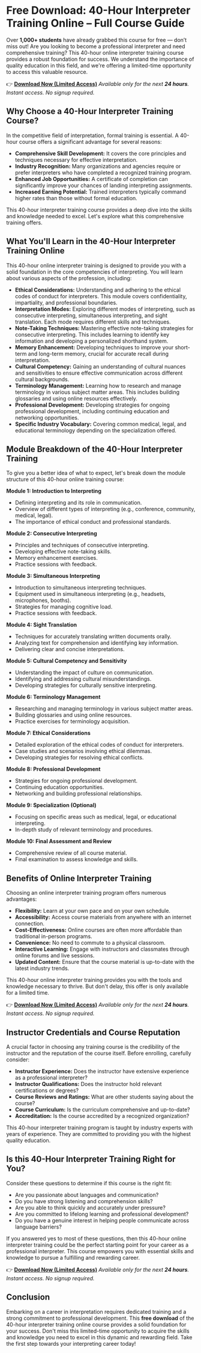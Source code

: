 # Free Download: 40-Hour Interpreter Training Online – Full Course Guide

Over **1,000+ students** have already grabbed this course for free — don’t miss out! Are you looking to become a professional interpreter and need comprehensive training? This 40-hour online interpreter training course provides a robust foundation for success. We understand the importance of quality education in this field, and we're offering a limited-time opportunity to access this valuable resource.

👉 [**Download Now (Limited Access)**](https://udemywork.com/40-hour-interpreter-training-online)
_Available only for the next **24 hours**. Instant access. No signup required._

## Why Choose a 40-Hour Interpreter Training Course?

In the competitive field of interpretation, formal training is essential. A 40-hour course offers a significant advantage for several reasons:

*   **Comprehensive Skill Development:** It covers the core principles and techniques necessary for effective interpretation.
*   **Industry Recognition:** Many organizations and agencies require or prefer interpreters who have completed a recognized training program.
*   **Enhanced Job Opportunities:** A certificate of completion can significantly improve your chances of landing interpreting assignments.
*   **Increased Earning Potential:** Trained interpreters typically command higher rates than those without formal education.

This 40-hour interpreter training course provides a deep dive into the skills and knowledge needed to excel. Let's explore what this comprehensive training offers.

## What You'll Learn in the 40-Hour Interpreter Training Online

This 40-hour online interpreter training is designed to provide you with a solid foundation in the core competencies of interpreting. You will learn about various aspects of the profession, including:

*   **Ethical Considerations:** Understanding and adhering to the ethical codes of conduct for interpreters. This module covers confidentiality, impartiality, and professional boundaries.
*   **Interpretation Modes:** Exploring different modes of interpreting, such as consecutive interpreting, simultaneous interpreting, and sight translation. Each mode requires different skills and techniques.
*   **Note-Taking Techniques:** Mastering effective note-taking strategies for consecutive interpreting. This includes learning to identify key information and developing a personalized shorthand system.
*   **Memory Enhancement:** Developing techniques to improve your short-term and long-term memory, crucial for accurate recall during interpretation.
*   **Cultural Competency:** Gaining an understanding of cultural nuances and sensitivities to ensure effective communication across different cultural backgrounds.
*   **Terminology Management:** Learning how to research and manage terminology in various subject matter areas. This includes building glossaries and using online resources effectively.
*   **Professional Development:** Developing strategies for ongoing professional development, including continuing education and networking opportunities.
*   **Specific Industry Vocabulary:** Covering common medical, legal, and educational terminology depending on the specialization offered.

## Module Breakdown of the 40-Hour Interpreter Training

To give you a better idea of what to expect, let's break down the module structure of this 40-hour online training course:

**Module 1: Introduction to Interpreting**

*   Defining interpreting and its role in communication.
*   Overview of different types of interpreting (e.g., conference, community, medical, legal).
*   The importance of ethical conduct and professional standards.

**Module 2: Consecutive Interpreting**

*   Principles and techniques of consecutive interpreting.
*   Developing effective note-taking skills.
*   Memory enhancement exercises.
*   Practice sessions with feedback.

**Module 3: Simultaneous Interpreting**

*   Introduction to simultaneous interpreting techniques.
*   Equipment used in simultaneous interpreting (e.g., headsets, microphones, booths).
*   Strategies for managing cognitive load.
*   Practice sessions with feedback.

**Module 4: Sight Translation**

*   Techniques for accurately translating written documents orally.
*   Analyzing text for comprehension and identifying key information.
*   Delivering clear and concise interpretations.

**Module 5: Cultural Competency and Sensitivity**

*   Understanding the impact of culture on communication.
*   Identifying and addressing cultural misunderstandings.
*   Developing strategies for culturally sensitive interpreting.

**Module 6: Terminology Management**

*   Researching and managing terminology in various subject matter areas.
*   Building glossaries and using online resources.
*   Practice exercises for terminology acquisition.

**Module 7: Ethical Considerations**

*   Detailed exploration of the ethical codes of conduct for interpreters.
*   Case studies and scenarios involving ethical dilemmas.
*   Developing strategies for resolving ethical conflicts.

**Module 8: Professional Development**

*   Strategies for ongoing professional development.
*   Continuing education opportunities.
*   Networking and building professional relationships.

**Module 9: Specialization (Optional)**

*   Focusing on specific areas such as medical, legal, or educational interpreting.
*   In-depth study of relevant terminology and procedures.

**Module 10: Final Assessment and Review**

*   Comprehensive review of all course material.
*   Final examination to assess knowledge and skills.

## Benefits of Online Interpreter Training

Choosing an online interpreter training program offers numerous advantages:

*   **Flexibility:** Learn at your own pace and on your own schedule.
*   **Accessibility:** Access course materials from anywhere with an internet connection.
*   **Cost-Effectiveness:** Online courses are often more affordable than traditional in-person programs.
*   **Convenience:** No need to commute to a physical classroom.
*   **Interactive Learning:** Engage with instructors and classmates through online forums and live sessions.
*   **Updated Content:** Ensure that the course material is up-to-date with the latest industry trends.

This 40-hour online interpreter training provides you with the tools and knowledge necessary to thrive. But don't delay, this offer is only available for a limited time.

👉 [**Download Now (Limited Access)**](https://udemywork.com/40-hour-interpreter-training-online)
_Available only for the next **24 hours**. Instant access. No signup required._

## Instructor Credentials and Course Reputation

A crucial factor in choosing any training course is the credibility of the instructor and the reputation of the course itself. Before enrolling, carefully consider:

*   **Instructor Experience:** Does the instructor have extensive experience as a professional interpreter?
*   **Instructor Qualifications:** Does the instructor hold relevant certifications or degrees?
*   **Course Reviews and Ratings:** What are other students saying about the course?
*   **Course Curriculum:** Is the curriculum comprehensive and up-to-date?
*   **Accreditation:** Is the course accredited by a recognized organization?

This 40-hour interpreter training program is taught by industry experts with years of experience. They are committed to providing you with the highest quality education.

## Is this 40-Hour Interpreter Training Right for You?

Consider these questions to determine if this course is the right fit:

*   Are you passionate about languages and communication?
*   Do you have strong listening and comprehension skills?
*   Are you able to think quickly and accurately under pressure?
*   Are you committed to lifelong learning and professional development?
*   Do you have a genuine interest in helping people communicate across language barriers?

If you answered yes to most of these questions, then this 40-hour online interpreter training could be the perfect starting point for your career as a professional interpreter. This course empowers you with essential skills and knowledge to pursue a fulfilling and rewarding career.

👉 [**Download Now (Limited Access)**](https://udemywork.com/40-hour-interpreter-training-online)
_Available only for the next **24 hours**. Instant access. No signup required._

## Conclusion

Embarking on a career in interpretation requires dedicated training and a strong commitment to professional development. This **free download** of the 40-hour interpreter training online course provides a solid foundation for your success. Don't miss this limited-time opportunity to acquire the skills and knowledge you need to excel in this dynamic and rewarding field. Take the first step towards your interpreting career today!
